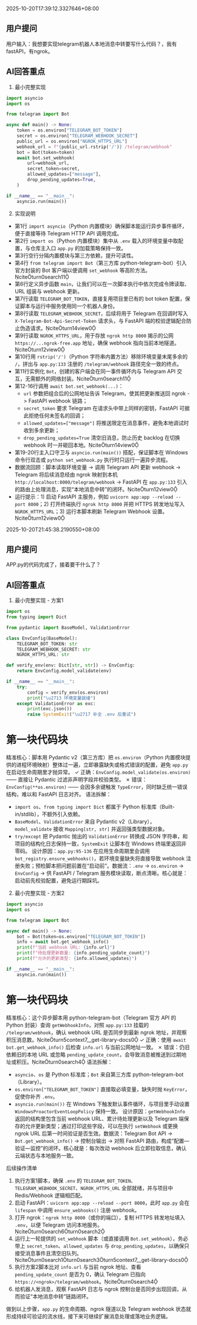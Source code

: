 2025-10-20T17:39:12.3327646+08:00
## 用户提问
用户输入：我想要实现telegram机器人本地消息中转要写什么代码？，我有fastAPI，有ngrok。
## AI回答重点
1) 最小完整实现
```python
import asyncio
import os

from telegram import Bot

async def main() -> None:
    token = os.environ["TELEGRAM_BOT_TOKEN"]
    secret = os.environ["TELEGRAM_WEBHOOK_SECRET"]
    public_url = os.environ["NGROK_HTTPS_URL"]
    webhook_url = f"{public_url.rstrip('/')} /telegram/webhook"
    bot = Bot(token=token)
    await bot.set_webhook(
        url=webhook_url,
        secret_token=secret,
        allowed_updates=["message"],
        drop_pending_updates=True,
    )

if __name__ == "__main__":
    asyncio.run(main())
```

2) 实现说明
- 第1行 `import asyncio`（Python 内置模块）确保脚本能运行异步事件循环，便于直接等待 Telegram HTTP API 调用完成。
- 第2行 `import os`（Python 内置模块）集中从 `.env` 载入的环境变量中取配置，与仓库主入口 `app.py` 的加载策略保持一致。
- 第3行空行分隔内置模块与第三方依赖，提升可读性。
- 第4行 `from telegram import Bot`（第三方库 python-telegram-bot）引入官方封装的 Bot 客户端以便调用 `set_webhook` 等高阶方法。citeturn0search11
- 第6行定义异步函数 `main`，让我们可以在一次脚本执行中依次完成令牌读取、URL 组装与 webhook 更新。
- 第7行读取 `TELEGRAM_BOT_TOKEN`，直接复用项目里已有的 bot token 配置，保证脚本与运行中服务使用同一个机器人身份。
- 第8行读取 `TELEGRAM_WEBHOOK_SECRET`，后续将用于 Telegram 在回调时写入 `X-Telegram-Bot-Api-Secret-Token` 请求头，与 FastAPI 端的校验逻辑配合防止伪造请求。citeturn14view0
- 第9行读取 `NGROK_HTTPS_URL`，用于存放 `ngrok http 8000` 揭示的公网 `https://...ngrok-free.app` 地址，确保 webhook 指向当前本地隧道。citeturn12view0
- 第10行用 `rstrip('/')`（Python 字符串内置方法）移除环境变量末尾多余的 `/`，拼出与 `app.py:133` 注册的 `/telegram/webhook` 路径完全一致的终点。
- 第11行实例化 `Bot`，创建的客户端会在同一事件循环内与 Telegram API 交互，无需额外的网络封装。citeturn0search11
- 第12-16行调用 `await bot.set_webhook(...)`：
  - `url` 参数把组合后的公网地址告诉 Telegram，使其把更新推送回 ngrok -> FastAPI webhook 链路；
  - `secret_token` 要求 Telegram 在请求头中带上同样的密钥，FastAPI 可据此拒绝任何未签名的回调；
  - `allowed_updates=["message"]` 将推送限定在消息事件，避免本地调试时收到多余更新；
  - `drop_pending_updates=True` 清空旧消息，防止历史 backlog 在切换 webhook 时一并砸回本地。citeturn14view0
- 第19-20行主入口守卫与 `asyncio.run(main())` 搭配，保证脚本在 Windows 命令行双击或 `python set_webhook.py` 执行时只运行一遍异步流程。
- 数据流回顾：脚本读取环境变量 -> 调用 Telegram API 更新 webhook -> Telegram 将后续消息经由 ngrok 映射到本机 `http://localhost:8000/telegram/webhook` -> FastAPI 在 `app.py:133` 引入的路由上处理消息，实现“本地消息中转”的闭环。citeturn12view0
- 运行提示：1) 启动 FastAPI 主服务，例如 `uvicorn app:app --reload --port 8000`；2) 打开终端执行 `ngrok http 8000` 并把 HTTPS 转发地址写入 `NGROK_HTTPS_URL`；3) 运行本脚本刷新 Telegram Webhook 设置。citeturn12view0

2025-10-20T21:45:38.2190550+08:00
## 用户提问
APP.py的代码完成了，接着要干什么了？
## AI回答重点
1) 最小完整实现 - 方案1 
```python
import os
from typing import Dict

from pydantic import BaseModel, ValidationError

class EnvConfig(BaseModel):
    TELEGRAM_BOT_TOKEN: str
    TELEGRAM_WEBHOOK_SECRET: str
    NGROK_HTTPS_URL: str

def verify_env(env: Dict[str, str]) -> EnvConfig:
    return EnvConfig.model_validate(env)

if __name__ == "__main__":
    try:
        config = verify_env(os.environ)
        print("\u2713 环境变量就绪")
    except ValidationError as exc:
        print(exc.json())
        raise SystemExit("\u2717 补全 .env 后重试")
```

# 第一块代码块
精准核心：脚本用 Pydantic v2（第三方库）把 `os.environ`（Python 内置模块提供的进程环境映射）整体过一遍，立即暴露缺失或格式错误的配置，避免 `app.py` 在启动生命周期里才抛异常。
✓ 正确：`EnvConfig.model_validate(os.environ)` —— 直接让 Pydantic 过滤非声明字段并校验类型。
✗ 错误：`EnvConfig(**os.environ)` —— 会因多余键触发 `TypeError`，同时缺乏统一错误结构，难以和 FastAPI 日志对齐。
语法拆解：
- `import os`、`from typing import Dict` 都属于 Python 标准库（Built-in/stdlib），不额外引入依赖。
- `BaseModel`、`ValidationError` 来自 Pydantic v2（Library），`model_validate` 接收 `Mapping[str, str]` 并返回强类型数据对象。
- `try/except` 把 Pydantic 抛出的 `ValidationError` 转换成 JSON 字符串，和项目的结构化日志保持一致，`SystemExit` 让脚本在 Windows 终端里返回非零码。
设计原因：`app.py:95-136` 在应用生命周期里会调用 `bot_registry.ensure_webhooks()`，若环境变量缺失将直接导致 webhook 注册失败；预检脚本把问题前置在“启动前”。数据流：`.env` → `os.environ` → `EnvConfig` → 供 FastAPI / Telegram 服务模块读取，断点清晰。核心就是：启动前先校验配置，避免运行期踩坑。

2) 最小完整实现 - 方案2
```python
import asyncio
import os

from telegram import Bot

async def main() -> None:
    bot = Bot(token=os.environ["TELEGRAM_BOT_TOKEN"])
    info = await bot.get_webhook_info()
    print(f"当前 webhook URL: {info.url}")
    print(f"待处理更新数量: {info.pending_update_count}")
    print(f"允许的更新类型: {info.allowed_updates}")

if __name__ == "__main__":
    asyncio.run(main())
```

# 第一块代码块
精准核心：这个异步脚本用 python-telegram-bot（Telegram 官方 API 的 Python 封装）查询 `getWebhookInfo`，对照 `app.py:133` 挂载的 `/telegram/webhook`，确认 webhook URL 是否同步到最新 ngrok 地址，并观察积压消息数。citeturn5context7__get-library-docs0
✓ 正确：使用 `await bot.get_webhook_info()` 后检查 `info.url` 与当前公网地址一致。
✗ 错误：仍旧依赖旧的本地 URL 或忽略 `pending_update_count`，会导致消息被推送到过期地址或积压。citeturn0search4
语法拆解：
- `asyncio`、`os` 是 Python 标准库；`Bot` 来自第三方库 python-telegram-bot（Library）。
- `os.environ["TELEGRAM_BOT_TOKEN"]` 直接取必填变量，缺失时抛 `KeyError`，促使你补齐 `.env`。
- `asyncio.run(main())` 在 Windows 下触发默认事件循环，与项目里手动设置 `WindowsProactorEventLoopPolicy` 保持一致。
设计原因：`getWebhookInfo` 返回的结构里包含当前 webhook URL、累计待处理更新以及 Telegram 端保存的允许更新类型；通过打印这些字段，可以在执行 `setWebhook` 或更换 ngrok URL 后第一时间验证是否生效。数据流：Telegram Bot API → `Bot.get_webhook_info()` → 控制台输出 → 对照 FastAPI 路由，构成“配置—验证—监控”的闭环。核心就是：每次改动 webhook 后立即拉取信息，确认云端状态与本地服务一致。

后续操作清单
1. 执行方案1脚本，确保 `.env` 的 `TELEGRAM_BOT_TOKEN`、`TELEGRAM_WEBHOOK_SECRET`、`NGROK_HTTPS_URL` 全部就绪，并与项目中 Redis/Webhook 逻辑相匹配。
2. 启动 FastAPI：`uvicorn app:app --reload --port 8000`，此时 `app.py` 会在 `lifespan` 中调用 `ensure_webhooks()` 注册 webhook。
3. 打开 ngrok：`ngrok http 8000`（或你的端口），复制 HTTPS 转发地址填入 `.env`，以便 Telegram 访问本地服务。citeturn0search6turn0search2
4. 运行上一轮提供的 `set_webhook` 脚本（或直接调用 `Bot.set_webhook`），务必带上 `secret_token`、`allowed_updates` 与 `drop_pending_updates`，以确保只接受消息事件且清空旧队列。citeturn0search1turn0search3turn5context7__get-library-docs0
5. 执行方案2脚本比对 `info.url` 与当前 ngrok 地址、查看 `pending_update_count` 是否为 0，确认 Telegram 已指向 `https://<ngrok>/telegram/webhook`。citeturn0search4
6. 给机器人发消息，观察 FastAPI 日志与 ngrok 控制台是否同步出现回调，从而验证“本地消息中转”链路闭环。

做到以上步骤，`app.py` 的生命周期、ngrok 隧道以及 Telegram webhook 状态就形成持续可验证的流水线，接下来可继续扩展消息处理或落地业务逻辑。

